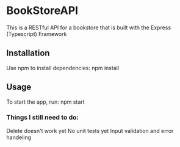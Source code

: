 # BookStoreAPI
This is a RESTful API for a bookstore that is built with the Express (Typescript) Framework 

## Installation
Use npm to install dependencies:
npm install

## Usage
To start the app, run:
npm start 

### Things I still need to do: 
Delete doesn't work yet
No unit tests yet 
Input validation and error handeling 
